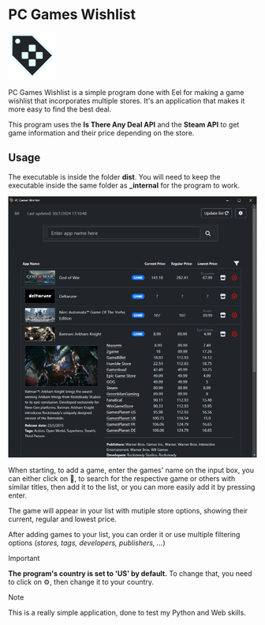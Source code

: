 # PC Games Wishlist 

<img src="web/img/logo.png">

PC Games Wishlist is a simple program done with Eel for making a game wishlist that incorporates multiple stores. It's an application that makes it more easy to find the best deal.

This program uses the **Is There Any Deal API** and the **Steam API** to get game information and their price depending on the store. 

## Usage

The executable is inside the folder **dist**. You will need to keep the executable inside the same folder as **_internal** for the program to work.

<img src="web/img/example.png" width="750">

When starting, to add a game, enter the games' name on the input box, you can either click on :mag_right:, to search for the respective game or others with similar titles, then add it to the list, or you can more easily add it by pressing enter.

The game will appear in your list with mutiple store options, showing their current, regular and lowest price.

After adding games to your list, you can order it or use multiple filtering options (*stores, tags, developers, publishers, ...*)

> [!IMPORTANT]
> **The program's country is set to 'US' by default.** To change that, you need to click on :gear:, then change it to your country.

> [!NOTE]
> This is a really simple application, done to test my Python and Web skills.

